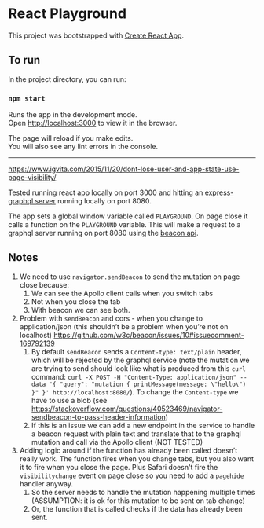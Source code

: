 # React Playground

This project was bootstrapped with [Create React App](https://github.com/facebook/create-react-app).

## To run

In the project directory, you can run:

### `npm start`

Runs the app in the development mode.\
Open [http://localhost:3000](http://localhost:3000) to view it in the browser.

The page will reload if you make edits.\
You will also see any lint errors in the console.

---

https://www.igvita.com/2015/11/20/dont-lose-user-and-app-state-use-page-visibility/

Tested running react app locally on port 3000 and hitting an [express-graphql server](https://github.com/rnewstead1/simple-graphql-server) running locally on port 8080.

The app sets a global window variable called `PLAYGROUND`.
On page close it calls a function on the `PLAYGROUND` variable. This will make a request to a graphql server running on port 8080 using the [beacon api](https://developer.mozilla.org/en-US/docs/Web/API/Beacon_API).

## Notes

1. We need to use `navigator.sendBeacon` to send the mutation on page close because:
    1. We can see the Apollo client calls when you switch tabs
    1. Not when you close the tab
    1. With beacon we can see both.
1. Problem with `sendBeacon` and cors - when you change to application/json (this shouldn’t be a problem when you’re not on localhost) https://github.com/w3c/beacon/issues/10#issuecomment-169792139
    1. By default `sendBeacon` sends a `Content-type: text/plain` header, which will be rejected by the graphql service (note the mutation we are trying to send should look like what is produced from this `curl` command: `curl -X POST -H "Content-Type: application/json" --data '{ "query": "mutation { printMessage(message: \"hello\") }" }' http://localhost:8080/`). To change the `Content-type` we have to use a blob (see https://stackoverflow.com/questions/40523469/navigator-sendbeacon-to-pass-header-information)
    1. If this is an issue we can add a new endpoint in the service to handle a beacon request with plain text and translate that to the graphql mutation and call via the Apollo client (NOT TESTED)
1. Adding logic around if the function has already been called doesn’t really work. The function fires when you change tabs, but you also want it to fire when you close the page. Plus Safari doesn't fire the `visibilitychange` event on page close so you need to add a `pagehide` handler anyway.
    1. So the server needs to handle the mutation happening multiple times (ASSUMPTION: it is ok for this mutation to be sent on tab change)
    1. Or, the function that is called checks if the data has already been sent.

